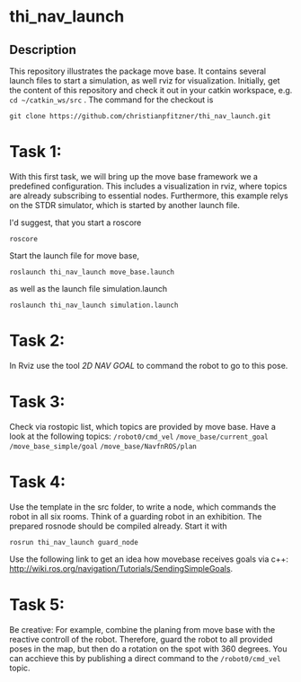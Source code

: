 # thi_nav_launch

## Description
This repository illustrates the package move base. It contains several launch files to start a simulation, as well rviz for visualization. 
Initially, get the content of this repository and check it out in your catkin workspace, e.g. ```cd ~/catkin_ws/src``` . The command for the checkout is 
```
git clone https://github.com/christianpfitzner/thi_nav_launch.git
```

# Task 1: 
With this first task, we will bring up the move base framework we a predefined configuration. This includes a visualization in rviz, where topics are already subscribing to essential nodes. Furthermore, this example relys on the STDR simulator, which is started by another launch file. 


I'd suggest, that you start a roscore
```
roscore
```



Start the launch file for move base, 
```
roslaunch thi_nav_launch move_base.launch
```
as well as the launch file simulation.launch
```
roslaunch thi_nav_launch simulation.launch
```

# Task 2: 
In Rviz use the tool *2D NAV GOAL* to command the robot to go to this pose. 


# Task 3: 
Check via rostopic list, which topics are provided by move base. Have a look at the following topics: 
```/robot0/cmd_vel```
```/move_base/current_goal```
```/move_base_simple/goal```
```/move_base/NavfnROS/plan```


# Task 4: 
Use the template in the src folder, to write a node, which commands the robot in all six rooms. Think of a guarding robot in an exhibition. 
The prepared rosnode should be compiled already. Start it with 
```
rosrun thi_nav_launch guard_node
```
Use the following link to get an idea how movebase receives goals via c++: http://wiki.ros.org/navigation/Tutorials/SendingSimpleGoals. 

# Task 5: 
Be creative: For example, combine the planing from move base with the reactive controll of the robot. Therefore, guard the robot to all provided poses in the map, but then do a rotation on the spot with 360 degrees. You can acchieve this by publishing a direct command to the ```/robot0/cmd_vel``` topic. 

